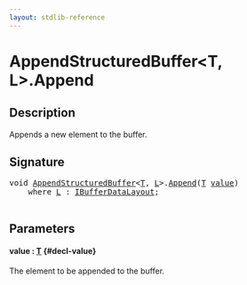 ```yaml
---
layout: stdlib-reference
---
```


# AppendStructuredBuffer\<T, L\>\.Append

## Description

Appends a new element to the buffer.



## Signature 

<pre>
<span class="code_keyword">void</span> <a href="/stdlib-reference/types/appendstructuredbuffer-06g/index" class="code_type">AppendStructuredBuffer</a>&lt;<a href="/stdlib-reference/types/appendstructuredbuffer-06g/index#typeparam-T" class="code_type">T</a>, <a href="/stdlib-reference/types/appendstructuredbuffer-06g/index#typeparam-L" class="code_type">L</a>&gt;.<a href="/stdlib-reference/types/appendstructuredbuffer-06g/append-0">Append</a>(<a href="/stdlib-reference/types/appendstructuredbuffer-06g/index#typeparam-T" class="code_type">T</a> <a href="/stdlib-reference/types/appendstructuredbuffer-06g/append-0#decl-value" class="code_param">value</a>)
    <span class='code_keyword'>where</span> <a href="/stdlib-reference/types/appendstructuredbuffer-06g/index#typeparam-L" class="code_type">L</a> : <a href="/stdlib-reference/interfaces/ibufferdatalayout-017b/index" class="code_type">IBufferDataLayout</a>;

</pre>

## Parameters

#### value  : [T](/stdlib-reference/types/appendstructuredbuffer-06g/index#typeparam-T) {#decl-value}
The element to be appended to the buffer.



